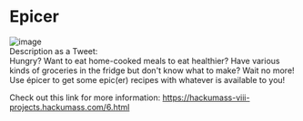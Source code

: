 # Epicer  
![image](https://github.com/tonyy007/Epicer/assets/50556324/997ca87b-dc13-4b9c-b1b1-6705f0f752f7)  
Description as a Tweet:  
Hungry? Want to eat home-cooked meals to eat healthier? Have various kinds of groceries in the fridge but don't know what to make? Wait no more!
Use épicer to get some epic(er) recipes with whatever is available to you!  

Check out this link for more information: https://hackumass-viii-projects.hackumass.com/6.html
